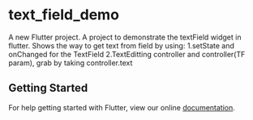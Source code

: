 # text_field_demo

A new Flutter project. A project to demonstrate the textField widget in flutter. Shows the way to get text from field by using:
1.setState and onChanged for the TextField
2.TextEditting controller and controller(TF param), grab by taking controller.text

## Getting Started

For help getting started with Flutter, view our online
[documentation](https://flutter.io/).
